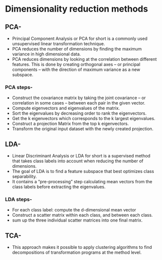  # Dimensionality reduction methods
 ## PCA-
 * Principal Component Analysis or PCA for short is a commonly used unsupervised linear transformation technique. 
 * PCA reduces the number of dimensions by finding the maximum variance in high dimensional data.
 * PCA reduces dimensions by looking at the correlation between different features. This is done by creating orthogonal axes – or principal components – with the direction of maximum variance as a new subspace.
 ### PCA steps-
 * Construct the covariance matrix by taking the joint covariance – or correlation in some cases – between each pair in the given vector.
 * Compute eigenvectors and eigenvalues of the matrix.
 * Sort the eigenvalues by decreasing order to rank the eigenvectors.
 * Get the k eigenvectors which corresponds to the k largest eigenvalues.
 * Construct a projection Matrix from the top k eigenvectors.
 * Transform the original input dataset with the newly created projection.
 ## LDA-
 * Linear Discriminant Analysis or LDA for short is a supervised method that takes class labels into account when reducing the number of dimensions. 
 * The goal of LDA is to find a feature subspace that best optimizes class separability.
 * It contains a “pre-processing” step calculating mean vectors from the class labels before extracting the eigenvalues.
 ### LDA steps-
 * For each class label: compute the d-dimensional mean vector
 * Construct a scatter matrix within each class, and between each class.
 * sum up the three individual scatter matrices into one final matrix.
 ## TCA-
 * This approach makes it possible to apply clustering algorithms to find decompositions of transformation programs at the method level.
